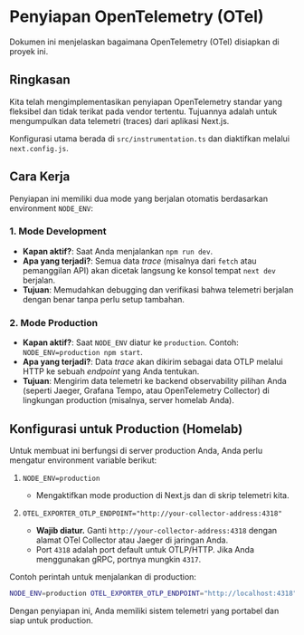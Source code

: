 
# Penyiapan OpenTelemetry (OTel)

Dokumen ini menjelaskan bagaimana OpenTelemetry (OTel) disiapkan di proyek ini.

## Ringkasan

Kita telah mengimplementasikan penyiapan OpenTelemetry standar yang fleksibel dan tidak terikat pada vendor tertentu. Tujuannya adalah untuk mengumpulkan data telemetri (traces) dari aplikasi Next.js.

Konfigurasi utama berada di `src/instrumentation.ts` dan diaktifkan melalui `next.config.js`.

## Cara Kerja

Penyiapan ini memiliki dua mode yang berjalan otomatis berdasarkan environment `NODE_ENV`:

### 1. Mode Development

- **Kapan aktif?**: Saat Anda menjalankan `npm run dev`.
- **Apa yang terjadi?**: Semua data *trace* (misalnya dari `fetch` atau pemanggilan API) akan dicetak langsung ke konsol tempat `next dev` berjalan.
- **Tujuan**: Memudahkan debugging dan verifikasi bahwa telemetri berjalan dengan benar tanpa perlu setup tambahan.

### 2. Mode Production

- **Kapan aktif?**: Saat `NODE_ENV` diatur ke `production`. Contoh: `NODE_ENV=production npm start`.
- **Apa yang terjadi?**: Data *trace* akan dikirim sebagai data OTLP melalui HTTP ke sebuah *endpoint* yang Anda tentukan.
- **Tujuan**: Mengirim data telemetri ke backend observability pilihan Anda (seperti Jaeger, Grafana Tempo, atau OpenTelemetry Collector) di lingkungan production (misalnya, server homelab Anda).

## Konfigurasi untuk Production (Homelab)

Untuk membuat ini berfungsi di server production Anda, Anda perlu mengatur environment variable berikut:

1.  `NODE_ENV=production`
    - Mengaktifkan mode production di Next.js dan di skrip telemetri kita.

2.  `OTEL_EXPORTER_OTLP_ENDPOINT="http://your-collector-address:4318"`
    - **Wajib diatur.** Ganti `http://your-collector-address:4318` dengan alamat OTel Collector atau Jaeger di jaringan Anda.
    - Port `4318` adalah port default untuk OTLP/HTTP. Jika Anda menggunakan gRPC, portnya mungkin `4317`.

Contoh perintah untuk menjalankan di production:

```bash
NODE_ENV=production OTEL_EXPORTER_OTLP_ENDPOINT="http://localhost:4318" npm start
```

Dengan penyiapan ini, Anda memiliki sistem telemetri yang portabel dan siap untuk production.
